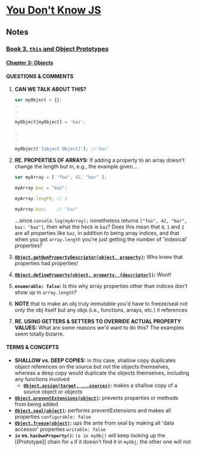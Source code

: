# [You Don't Know JS](https://github.com/getify/You-Dont-Know-JS)
## Notes

### [Book 3, `this` and Object Prototypes](https://github.com/getify/You-Dont-Know-JS/blob/master/this%20&%20object%20prototypes/README.md#you-dont-know-js-this--object-prototypes)
#### [Chapter 3:  Objects](https://github.com/getify/You-Dont-Know-JS/blob/master/this%20%26%20object%20prototypes/ch3.md)
#### QUESTIONS & COMMENTS
1. **CAN WE TALK ABOUT THIS?**
   ```javascript
   var myObject = {};
   .
   .
   .
   myObject[myObject] = 'baz';

   .
   .
   .
   myObject['[object Object]']; //'baz'   
   ```

1. **RE. PROPERTIES OF ARRAYS:**  If adding a property to an array doesn't change the length but in, e.g., the example given...
   ```javascript
   var myArray = [ "foo", 42, "bar" ];

   myArray.baz = "baz";

   myArray.length; // 3

   myArray.baz;    // "baz"
   ```
   ...since `console.log(myArray);` nonetheless returns `["foo", 42, "bar", baz: "baz"]`, then what the heck is `baz`?  Does this mean that `0`, `1` and `2` are all properties like `baz`, in addition to being array indices, and that when you get `array.length` you're just getting the number of 'indexical' properties?

1. **[`Object.getOwnPropertyDescriptor(object, property)`](https://developer.mozilla.org/en-US/docs/Web/JavaScript/Reference/Global_Objects/Object/getOwnPropertyDescriptor):**  Who knew that properties had properties!
1. **[`Object.defineProperty(object, property, {descriptor})`](https://developer.mozilla.org/en-US/docs/Web/JavaScript/Reference/Global_Objects/Object/defineProperty):**  Woot!
1. **`enumerable: false`:**  Is this why array properties other than indices don't show up in `array.length`?
1. **NOTE** that to make an obj truly immutable you'd have to freeze/seal not only the obj itself but any objs (i.e., functions, arrays, etc.) it references
1. **RE. USING GETTERS & SETTERS TO OVERRIDE ACTUAL PROPERTY VALUES:**  What are some reasons we'd want to do this?  The examples seem totally bizarre.


#### TERMS & CONCEPTS
  * **SHALLOW vs. DEEP COPIES:**  in this case, shallow copy duplicates object references on the source but not the objects themselves, whereas a deep copy would duplicate the objects themselves, including any functions involved
    * **[`Object.assign(target, ...sources)`](https://developer.mozilla.org/en-US/docs/Web/JavaScript/Reference/Global_Objects/Object/assign):** makes a shallow copy of a source object or objects 
  * **[`Object.preventExtensions(object)`](https://developer.mozilla.org/en-US/docs/Web/JavaScript/Reference/Global_Objects/Object/preventExtensions):**  prevents properties or methods from being added
  * **[`Object.seal(object)`](https://developer.mozilla.org/en-US/docs/Web/JavaScript/Reference/Global_Objects/Object/seal):** performs preventExtensions and makes all properties `configurable: false`
  * **[`Object.freeze(object)`](https://developer.mozilla.org/en-US/docs/Web/JavaScript/Reference/Global_Objects/Object/freeze):** ups the ante from seal by making all 'data accessor' properties `writable: false`
  * **`in` vs. `hasOwnProperty()`:** `(a in myObj)` will keep looking up the [[Prototype]] chain for `a` if it doesn't find it in `myObj`; the other one will not